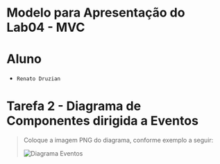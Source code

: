 # Modelo para Apresentação do Lab04 - MVC

# Aluno
* `Renato Druzian`

# Tarefa 2 - Diagrama de Componentes dirigida a Eventos

> Coloque a imagem PNG do diagrama, conforme exemplo a seguir:
>
> ![Diagrama Eventos](images/mit-app-inventor-events.png)
